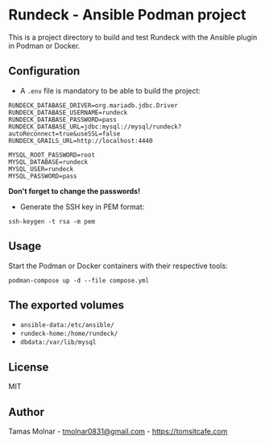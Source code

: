 # Rundeck - Ansible Podman project

This is a project directory to build and test Rundeck with the Ansible plugin in Podman or Docker.

## Configuration

- A `.env` file is mandatory to be able to build the project:

``` 
RUNDECK_DATABASE_DRIVER=org.mariadb.jdbc.Driver
RUNDECK_DATABASE_USERNAME=rundeck
RUNDECK_DATABASE_PASSWORD=pass
RUNDECK_DATABASE_URL=jdbc:mysql://mysql/rundeck?autoReconnect=true&useSSL=false
RUNDECK_GRAILS_URL=http://localhost:4440

MYSQL_ROOT_PASSWORD=root
MYSQL_DATABASE=rundeck
MYSQL_USER=rundeck
MYSQL_PASSWORD=pass
```

**Don't forget to change the passwords!**

- Generate the SSH key in PEM format:

```
ssh-keygen -t rsa -m pem
```

## Usage

Start the Podman or Docker containers with their respective tools:

```
podman-compose up -d --file compose.yml
```

## The exported volumes

- `ansible-data:/etc/ansible/`
- `rundeck-home:/home/rundeck/`
- `dbdata:/var/lib/mysql`

## License

MIT

## Author

Tamas Molnar - tmolnar0831@gmail.com - https://tomsitcafe.com
